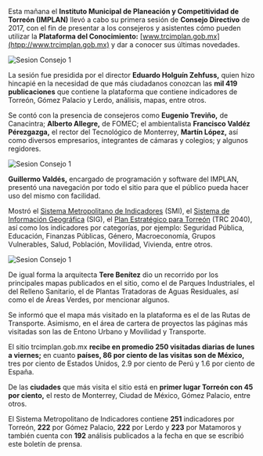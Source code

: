 
Esta mañana el **Instituto Municipal de Planeación y Competitividad de Torreón (IMPLAN)** llevó a cabo su primera sesión de **Consejo Directivo** de 2017, con el fin de presentar a los consejeros y asistentes cómo pueden utilizar la **Plataforma del Conocimiento:** [www.trcimplan.gob.mx](htpp://www.trcimplan.gob.mx) y dar a conocer sus últimas novedades.

<img class="img-responsive" src="2017-01-26-sesion-ordinaria/sesion-consejo-1.jpg" alt="Sesion Consejo 1">

La sesión fue presidida por el director **Eduardo Holguín Zehfuss,** quien hizo hincapié en la necesidad de que más ciudadanos conozcan las **mil 419 publicaciones** que contiene la plataforma que contiene indicadores de Torreón, Gómez Palacio y Lerdo, análisis, mapas, entre otros.

Se contó con la presencia de consejeros como **Eugenio Treviño,** de Canacintra; **Alberto Allegre,** de FOMEC; el ambientalista **Francisco Valdéz Pérezgazga,** el rector del Tecnológico de Monterrey, **Martín López,** así como diversos empresarios, integrantes de cámaras y colegios; y algunos regidores.

<img class="img-responsive" src="2017-01-26-sesion-ordinaria/sesion-consejo-2.jpg" alt="Sesion Consejo 1">

**Guillermo Valdés,** encargado de programación y software del IMPLAN, presentó una navegación por todo el sitio para que el público pueda hacer uso del mismo con facilidad.

Mostró el [Sistema Metropolitano de Indicadores](http://www.trcimplan.gob.mx/indicadores-categorias/index.html) (SMI), el [Sistema de Información Geográfica](http://www.trcimplan.gob.mx/sig-mapas-torreon/index.html) (SIG), el [Plan Estratégico para Torreón](http://www.trcimplan.gob.mx/pet/introduccion.html) (TRC 2040), así como los indicadores por categorías, por ejemplo: Seguridad Pública, Educación, Finanzas Públicas, Género, Macroeconomía, Grupos Vulnerables, Salud, Población, Movilidad, Vivienda, entre otros.

<img class="img-responsive" src="2017-01-26-sesion-ordinaria/sesion-consejo-3.jpg" alt="Sesion Consejo 1">

De igual forma la arquitecta **Tere Benítez** dio un recorrido por los principales mapas publicados en el sitio, como el de Parques Industriales, el del Relleno Sanitario, el de Plantas Tratadoras de Aguas Residuales, así como el de Áreas Verdes, por mencionar algunos.

Se informó que el mapa más visitado en la plataforma es el de las Rutas de Transporte. Asimismo, en el área de cartera de proyectos las páginas más visitadas son las de Entono Urbano y Movilidad y Transporte.

El sitio trcimplan.gob.mx **recibe en promedio 250 visitadas diarias de lunes a viernes;** en cuanto **países, 86 por ciento de las visitas son de México,** tres por ciento de Estados Unidos, 2.9 por ciento de Perú y 1.6 por ciento de España.

De las **ciudades** que más visita el sitio está en **primer lugar Torreón con 45 por ciento,** el resto de Monterrey, Ciudad de México, Gómez Palacio, entre otros.

El Sistema Metropolitano de Indicadores contiene **251** indicadores por Torreón, **222** por Gómez Palacio, **222** por Lerdo y **223** por Matamoros y también cuenta con **192** análisis publicados a la fecha en que se escribió este boletín de prensa.
